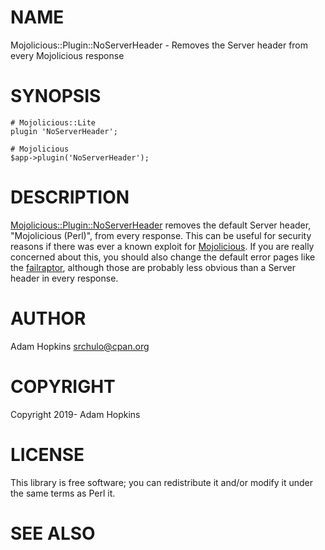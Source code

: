 # NAME

Mojolicious::Plugin::NoServerHeader - Removes the Server header from every Mojolicious response

# SYNOPSIS

    # Mojolicious::Lite
    plugin 'NoServerHeader';

    # Mojolicious
    $app->plugin('NoServerHeader');

# DESCRIPTION

[Mojolicious::Plugin::NoServerHeader](https://metacpan.org/pod/Mojolicious::Plugin::NoServerHeader) removes the default Server header, "Mojolicious (Perl)", from every response.
This can be useful for security reasons if there was ever a known exploit for [Mojolicious](https://metacpan.org/pod/Mojolicious). If you are really concerned about
this, you should also change the default error pages like the [failraptor](https://mojolicious.org/mojo/failraptor.png), although
those are probably less obvious than a Server header in every response.

# AUTHOR

Adam Hopkins <srchulo@cpan.org>

# COPYRIGHT

Copyright 2019- Adam Hopkins

# LICENSE

This library is free software; you can redistribute it and/or modify
it under the same terms as Perl it.

# SEE ALSO
